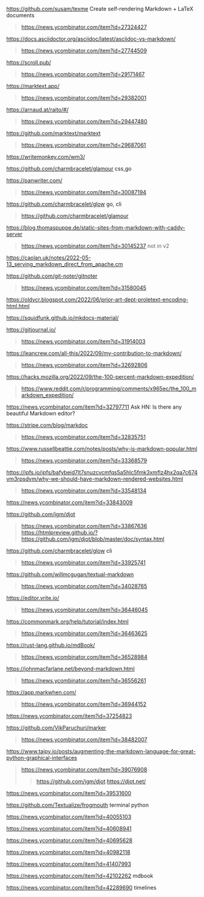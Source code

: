 https://github.com/susam/texme Create self-rendering Markdown + LaTeX documents
> https://news.ycombinator.com/item?id=27324427

https://docs.asciidoctor.org/asciidoc/latest/asciidoc-vs-markdown/
> https://news.ycombinator.com/item?id=27744509

https://scroll.pub/
> https://news.ycombinator.com/item?id=29171467

https://marktext.app/
> https://news.ycombinator.com/item?id=29382001

https://arnaud.at/raito/#/
> https://news.ycombinator.com/item?id=29447480

https://github.com/marktext/marktext
> https://news.ycombinator.com/item?id=29687061

https://writemonkey.com/wm3/

https://github.com/charmbracelet/glamour css,go

https://panwriter.com/
> https://news.ycombinator.com/item?id=30087194

https://github.com/charmbracelet/glow go, cli
> https://github.com/charmbracelet/glamour

https://blog.thomaspuppe.de/static-sites-from-markdown-with-caddy-server
> https://news.ycombinator.com/item?id=30145237 not in v2

https://caolan.uk/notes/2022-05-13_serving_markdown_direct_from_apache.cm

https://github.com/git-noter/gitnoter
> https://news.ycombinator.com/item?id=31580045

https://oldvcr.blogspot.com/2022/06/prior-art-dept-proletext-encoding-html.html

https://squidfunk.github.io/mkdocs-material/

https://gitjournal.io/
> https://news.ycombinator.com/item?id=31914003

https://leancrew.com/all-this/2022/09/my-contribution-to-markdown/
> https://news.ycombinator.com/item?id=32692806

https://hacks.mozilla.org/2022/09/the-100-percent-markdown-expedition/
> https://www.reddit.com/r/programming/comments/x965ec/the_100_markdown_expedition/

https://news.ycombinator.com/item?id=32797711 Ask HN: Is there any beautiful Markdown editor?

https://stripe.com/blog/markdoc
> https://news.ycombinator.com/item?id=32835751

https://www.russellbeattie.com/notes/posts/why-is-markdown-popular.html
> https://news.ycombinator.com/item?id=33368579

https://ipfs.io/ipfs/bafybeid7lt7snuzcvcmfqs5a5hlc5fmk3xmflz4hx2qa7c674vm3rpsdvm/why-we-should-have-markdown-rendered-websites.html
> https://news.ycombinator.com/item?id=33548134

https://news.ycombinator.com/item?id=33843009

https://github.com/jgm/djot
> https://news.ycombinator.com/item?id=33867636
> https://htmlpreview.github.io/?https://github.com/jgm/djot/blob/master/doc/syntax.html

https://github.com/charmbracelet/glow cli
> https://news.ycombinator.com/item?id=33925741

https://github.com/willmcgugan/textual-markdown
> https://news.ycombinator.com/item?id=34028765

https://editor.vrite.io/
> https://news.ycombinator.com/item?id=36446045

https://commonmark.org/help/tutorial/index.html
> https://news.ycombinator.com/item?id=36463625

https://rust-lang.github.io/mdBook/
> https://news.ycombinator.com/item?id=36528984

https://johnmacfarlane.net/beyond-markdown.html
> https://news.ycombinator.com/item?id=36556261

https://app.markwhen.com/
> https://news.ycombinator.com/item?id=36944152

https://news.ycombinator.com/item?id=37254823

https://github.com/VikParuchuri/marker
> https://news.ycombinator.com/item?id=38482007

https://www.taipy.io/posts/augmenting-the-markdown-language-for-great-python-graphical-interfaces
> https://news.ycombinator.com/item?id=39076908
> > https://github.com/jgm/djot https://djot.net/

https://news.ycombinator.com/item?id=39531600

https://github.com/Textualize/frogmouth terminal python

https://news.ycombinator.com/item?id=40055103

https://news.ycombinator.com/item?id=40608941

https://news.ycombinator.com/item?id=40695628

https://news.ycombinator.com/item?id=40982118

https://news.ycombinator.com/item?id=41407993

https://news.ycombinator.com/item?id=42102262 mdbook

https://news.ycombinator.com/item?id=42289690 timelines